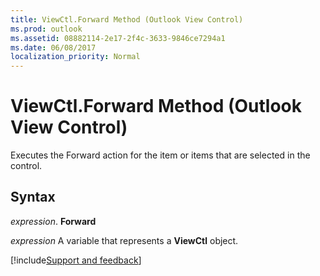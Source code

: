 ```yaml
---
title: ViewCtl.Forward Method (Outlook View Control)
ms.prod: outlook
ms.assetid: 08882114-2e17-2f4c-3633-9846ce7294a1
ms.date: 06/08/2017
localization_priority: Normal
---
```



# ViewCtl.Forward Method (Outlook View Control)

Executes the Forward action for the item or items that are selected in the control.


## Syntax

 _expression_. **Forward**

_expression_ A variable that represents a  **ViewCtl** object.

[!include[Support and feedback](~/includes/feedback-boilerplate.md)]